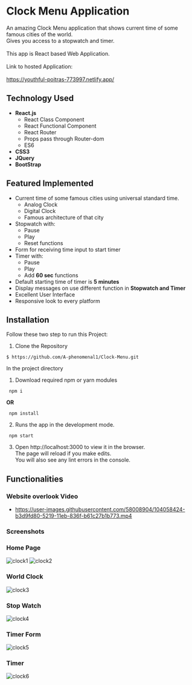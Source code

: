 # Clock Menu Application
An amazing Clock Menu application that shows current time of some famous cities of the world. <br/>
Gives you access to a stopwatch and timer.<br/><br/>
This app is React based Web Application.<br/><br />
Link to hosted Application: <br/><br />
https://youthful-poitras-773997.netlify.app/

## Technology Used
- **React.js** <br />
  - React Class Component<br />
  - React Functional Component<br/>
  - React Router<br />
  - Props pass through Router-dom
  - ES6<br/>
- **CSS3** <br />
- **JQuery**<br />
- **BootStrap**<br/>

## Featured Implemented
- Current time of some famous cities using universal standard time.
  - Analog Clock
  - Digital Clock
  - Famous architecture of that city <br />
- Stopwatch with:
  - Pause
  - Play 
  - Reset functions 
- Form for receiving time input to start timer
- Timer with:
  - Pause
  - Play
  - Add **60 sec** functions
- Default starting time of timer is **5 minutes**
- Display messages on use different function in **Stopwatch and Timer**
- Excellent User Interface
- Responsive look to every platform
  
## Installation
Follow these two step to run this Project:<br/>
1. Clone the Repository<br />
  ```
  $ https://github.com/A-phenomenal1/Clock-Menu.git
  ```
In the project directory<br/>
  1. Download required npm or yarn modules<br />
  ```
   npm i
  ```
   **OR**
  ```
   npm install
  ```
  2. Runs the app in the development mode.<br/>
  ```
   npm start
  ```
  3. Open http://localhost:3000 to view it in the browser.<br/>
     The page will reload if you make edits.<br/>
     You will also see any lint errors in the console.<br/>

## Functionalities

### Website overlook Video
  - https://user-images.githubusercontent.com/58008904/104058424-b3d9fd80-5219-11eb-836f-b61c27b1b773.mp4
  
### Screenshots
### Home Page
![clock1](https://user-images.githubusercontent.com/58008904/104057384-1a5e1c00-5218-11eb-8c01-5cdc6d405998.png)
![clock2](https://user-images.githubusercontent.com/58008904/104057392-1f22d000-5218-11eb-9434-b9fc29045738.png)

### World Clock
![clock3](https://user-images.githubusercontent.com/58008904/104057401-221dc080-5218-11eb-824c-c49a06afbf6f.png)

### Stop Watch
![clock4](https://user-images.githubusercontent.com/58008904/104057412-24801a80-5218-11eb-944a-ee60b7bce2a2.png)

### Timer Form
![clock5](https://user-images.githubusercontent.com/58008904/104057421-26e27480-5218-11eb-8a24-dee146202002.png)

### Timer
![clock6](https://user-images.githubusercontent.com/58008904/104057430-2944ce80-5218-11eb-95ba-f0ae0dab2a33.png)
